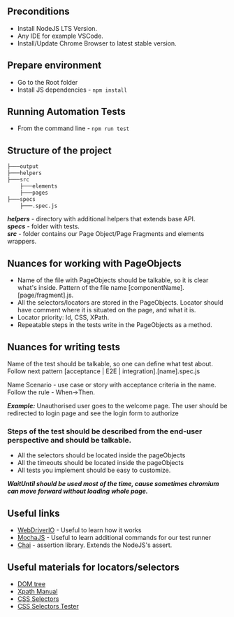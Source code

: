 ## Preconditions
 - Install NodeJS LTS Version.
 - Any IDE for example VSCode.
 - Install/Update Chrome Browser to latest stable version.

## Prepare environment
  - Go to the Root folder
  - Install JS dependencies - ``` npm install ```
## Running Automation Tests
  - From the command line - ``` npm run test ```

## Structure of the project
```sh
├───output
├───helpers
├───src
    ├───elements
    ├───pages
├───specs
    ├───.spec.js
 ```
 
***helpers*** - directory with additional helpers that extends base API.  </br> 
***specs*** - folder with tests. </br> 
***src*** - folder contains our Page Object/Page Fragments and elements wrappers. </br> 




## Nuances for working with PageObjects
 - Name of the file with PageObjects should be talkable, so it is clear what's inside. Pattern of the file name [componentName].[page/fragment].js. 
 - All the selectors/locators are stored in the PageObjects. Locator should have comment where it is situated on the page, and what it is.
 - Locator priority: Id, CSS, XPath.
 - Repeatable steps in the tests write in the PageObjects as a method.

## Nuances for writing tests
Name of the test should be talkable, so one can define what test about. Follow next pattern [acceptance | E2E | integration].[name].spec.js

Name Scenario - use case or story with acceptance criteria in the name. Follow the rule - When->Then.

***Example:*** Unauthorised user goes to the welcome page. The user should be redirected to login page and see the login form to authorize

### Steps of the test should be described from the end-user perspective and should be talkable.

  - All the selectors should be located inside the pageObjects
  - All the timeouts should be located inside the pageObjects
  - All tests you implement should be easy to customize.
  
 ***WaitUntil should be used most of the time, cause sometimes chromium can move forward without loading whole page.***

## Useful links
- [WebDriverIO](https://webdriver.io) - Useful to learn how it works
- [MochaJS](https://mochajs.org/api/mocha) - Useful to learn additional commands for our test runner 
- [Chai](https://www.chaijs.com/api/assert/) - assertion library. Extends the NodeJS's assert.



## Useful materials for locators/selectors 
- [DOM tree](https://learn.javascript.ru/dom-nodes)
- [Xpath Manual](https://docs.google.com/document/d/1PdfKMDfoqFIlF4tN1jKrOf1iZ1rqESy2xVMIj3uuV3g/pub)
- [CSS Selectors](https://www.w3schools.com/cssref/css_selectors.asp)
- [CSS Selectors Tester](https://www.w3schools.com/cssref/trysel.asp)
